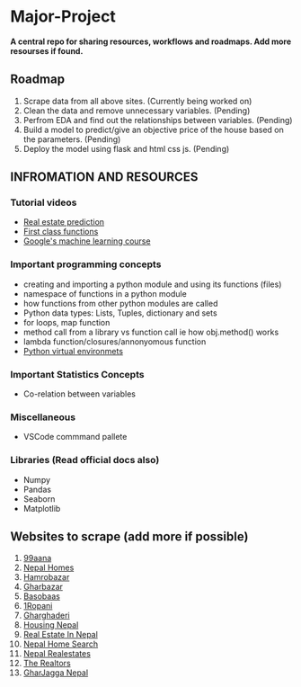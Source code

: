 # Major-Project
**A central repo for sharing resources, workflows and roadmaps. Add more resourses if found.**

## Roadmap
1) Scrape data from all above sites. (Currently being worked on)
2) Clean the data and remove unnecessary variables. (Pending)
3) Perfrom EDA and find out the relationships between variables. (Pending)
4) Build a model to predict/give an objective price of the house based on the parameters. (Pending)
5) Deploy the model using flask and html css js. (Pending)

## INFROMATION AND RESOURCES

### Tutorial videos
* [Real estate prediction](https://youtu.be/_drqJ9SFCgU)
* [First class functions](https://www.youtube.com/watch?v=kr0mpwqttM0&t=334s) 
* [Google's machine learning course](https://developers.google.com/machine-learning/crash-course/ml-intro)

### Important programming concepts
* creating and importing a python module and using its functions (files)
* namespace of functions in a python module
* how functions from other python modules are called
* Python data types: Lists, Tuples, dictionary and sets
* for loops, map function
* method call from a library vs function call ie how obj.method() works
* lambda function/closures/annonyomous function
* [Python virtual environmets](https://docs.python.org/3/library/venv.html)

### Important Statistics Concepts
* Co-relation between variables

### Miscellaneous
* VSCode commmand pallete

### Libraries (Read official docs also)
* Numpy
* Pandas
* Seaborn
* Matplotlib

## Websites to scrape (add more if possible)

1.  [99aana](https://99aana.com/)
2.  [Nepal Homes](https://www.nepalhomes.com/)
3.  [Hamrobazar](https://hamrobazar.com)
4.  [Gharbazar](https://www.gharbazar.com/)
5.  [Basobaas](https://basobaas.com/)
6.  [1Ropani](http://www.1ropani.com/)
7.  [Gharghaderi](https://www.gharghaderi.com/)
8.  [Housing Nepal](https://housingnepal.com)
9.  [Real Estate In Nepal](https://www.realestateinnepal.com/)
10. [Nepal Home Search](https://nepalhomesearch.com/)
11. [Nepal Realestates](https://nepalrealestates.com/)
12. [The Realtors](https://therealtors.com.np/property/view-all-buy)
13. [GharJagga Nepal](https://www.gharjagganepal.com/)




